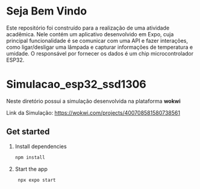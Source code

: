 # Seja Bem Vindo
Este repositório foi construído para a realização de uma atividade acadêmica. Nele contém um aplicativo desenvolvido em Expo, cuja principal funcionalidade é se comunicar com uma API e fazer interações, como ligar/desligar uma lâmpada e capturar informações de temperatura e umidade. O responsável por fornecer os dados é um chip microcontrolador ESP32.

# Simulacao_esp32_ssd1306
Neste diretório possui a simulação desenvolvida na plataforma **wokwi**

Link da Simulação: https://wokwi.com/projects/400708581580738561


## Get started

1. Install dependencies

   ```bash
   npm install
   ```

2. Start the app

   ```bash
    npx expo start
   ```
